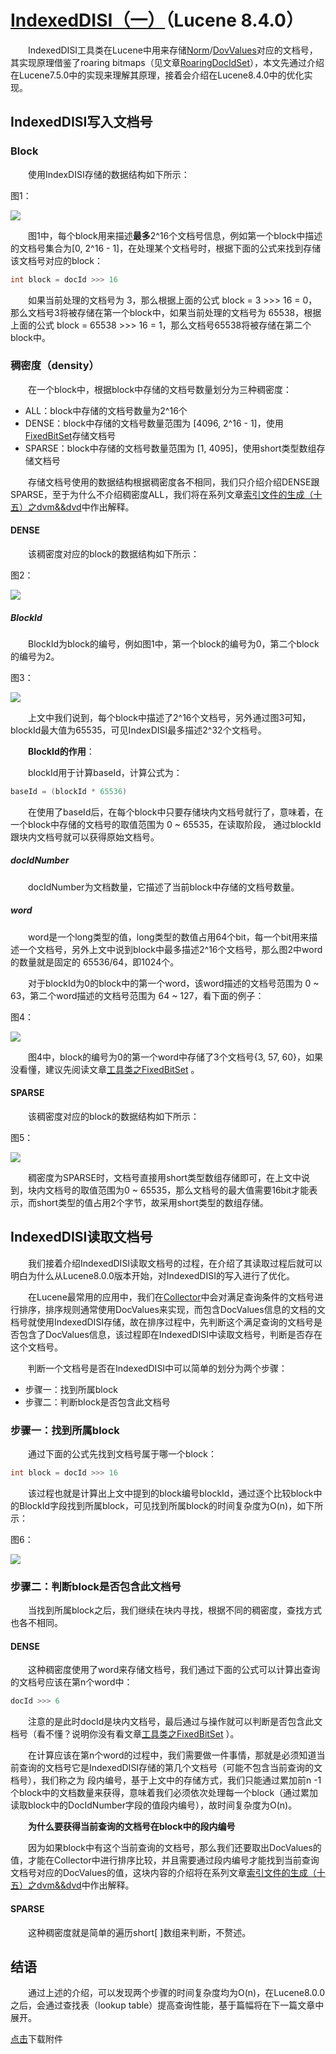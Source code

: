 # [IndexedDISI（一）](https://www.amazingkoala.com.cn/Lucene/gongjulei/)（Lucene 8.4.0）

&emsp;&emsp;IndexedDISI工具类在Lucene中用来存储[Norm](https://www.amazingkoala.com.cn/Lucene/suoyinwenjian/2019/0305/39.html)/[DovValues](https://www.amazingkoala.com.cn/Lucene/DocValues/)对应的文档号，其实现原理借鉴了roaring bitmaps（见文章[RoaringDocIdSet](https://www.amazingkoala.com.cn/Lucene/gongjulei/2019/1008/98.html)），本文先通过介绍在Lucene7.5.0中的实现来理解其原理，接着会介绍在Lucene8.4.0中的优化实现。

## IndexedDISI写入文档号

### Block

&emsp;&emsp;使用IndexDISI存储的数据结构如下所示：

图1：

<img src="http://www.amazingkoala.com.cn/uploads/lucene/utils/IndexedDISI/IndexedDISI（一）/1.png">

&emsp;&emsp;图1中，每个block用来描述**最多**2^16个文档号信息，例如第一个block中描述的文档号集合为[0, 2^16 - 1]，在处理某个文档号时，根据下面的公式来找到存储该文档号对应的block：

```java
int block = docId >>> 16
```

&emsp;&emsp;如果当前处理的文档号为 3，那么根据上面的公式 block = 3 >>> 16 = 0，那么文档号3将被存储在第一个block中，如果当前处理的文档号为 65538，根据上面的公式 block = 65538 >>> 16 = 1，那么文档号65538将被存储在第二个block中。

### 稠密度（density）

&emsp;&emsp;在一个block中，根据block中存储的文档号数量划分为三种稠密度：

- ALL：block中存储的文档号数量为2^16个
- DENSE：block中存储的文档号数量范围为 [4096, 2^16 - 1]，使用[FixedBitSet](https://www.amazingkoala.com.cn/Lucene/gongjulei/2019/0404/45.html)存储文档号
- SPARSE：block中存储的文档号数量范围为 [1, 4095]，使用short类型数组存储文档号

&emsp;&emsp;存储文档号使用的数据结构根据稠密度各不相同，我们只介绍介绍DENSE跟SPARSE，至于为什么不介绍稠密度ALL，我们将在系列文章[索引文件的生成（十五）之dvm&&dvd](https://www.amazingkoala.com.cn/Lucene/Index/2020/0507/139.html)中作出解释。

#### DENSE

&emsp;&emsp;该稠密度对应的block的数据结构如下所示：

图2：

<img src="http://www.amazingkoala.com.cn/uploads/lucene/utils/IndexedDISI/IndexedDISI（一）/2.png">

##### BlockId

&emsp;&emsp;BlockId为block的编号，例如图1中，第一个block的编号为0，第二个block的编号为2。

图3：

<img src="http://www.amazingkoala.com.cn/uploads/lucene/utils/IndexedDISI/IndexedDISI（一）/3.png">

&emsp;&emsp;上文中我们说到，每个block中描述了2^16个文档号，另外通过图3可知，blockId最大值为65535，可见IndexDISI最多描述2^32个文档号。

&emsp;&emsp;**BlockId的作用**：

&emsp;&emsp;blockId用于计算baseId，计算公式为：

```java
baseId = (blockId * 65536)
```

&emsp;&emsp;在使用了baseId后，在每个block中只要存储块内文档号就行了，意味着，在一个block中存储的文档号的取值范围为 0 ~ 65535，在读取阶段， 通过blockId跟块内文档号就可以获得原始文档号。

##### docIdNumber

&emsp;&emsp;docIdNumber为文档数量，它描述了当前block中存储的文档号数量。

##### word

&emsp;&emsp;word是一个long类型的值，long类型的数值占用64个bit，每一个bit用来描述一个文档号，另外上文中说到block中最多描述2^16个文档号，那么图2中word的数量就是固定的 65536/64，即1024个。

&emsp;&emsp;对于blockId为0的block中的第一个word，该word描述的文档号范围为 0 ~ 63，第二个word描述的文档号范围为 64 ~ 127，看下面的例子：

图4：

<img src="http://www.amazingkoala.com.cn/uploads/lucene/utils/IndexedDISI/IndexedDISI（一）/4.png">

&emsp;&emsp;图4中，block的编号为0的第一个word中存储了3个文档号{3, 57, 60}，如果没看懂，建议先阅读文章[工具类之FixedBitSet](https://www.amazingkoala.com.cn/Lucene/gongjulei/2019/0404/45.html) 。

#### SPARSE

&emsp;&emsp;该稠密度对应的block的数据结构如下所示：

图5：

<img src="http://www.amazingkoala.com.cn/uploads/lucene/utils/IndexedDISI/IndexedDISI（一）/5.png">

&emsp;&emsp;稠密度为SPARSE时，文档号直接用short类型数组存储即可，在上文中说到，块内文档号的取值范围为0 ~ 65535，那么文档号的最大值需要16bit才能表示，而short类型的值占用2个字节，故采用short类型的数组存储。

## IndexedDISI读取文档号

&emsp;&emsp;我们接着介绍IndexedDISI读取文档号的过程，在介绍了其读取过程后就可以明白为什么从Lucene8.0.0版本开始，对IndexedDISI的写入进行了优化。

&emsp;&emsp;在Lucene最常用的应用中，我们在[Collector](https://www.amazingkoala.com.cn/Lucene/Search/2019/0812/82.html)中会对满足查询条件的文档号进行排序，排序规则通常使用DocValues来实现，而包含DocValues信息的文档的文档号就使用IndexedDISI存储，故在排序过程中，先判断这个满足查询的文档号是否包含了DocValues信息，该过程即在IndexedDISI中读取文档号，判断是否存在这个文档号。

&emsp;&emsp;判断一个文档号是否在IndexedDISI中可以简单的划分为两个步骤：

- 步骤一：找到所属block
- 步骤二：判断block是否包含此文档号

### 步骤一：找到所属block

&emsp;&emsp;通过下面的公式先找到文档号属于哪一个block：

```java
int block = docId >>> 16
```

&emsp;&emsp;该过程也就是计算出上文中提到的block编号blockId，通过逐个比较block中的BlockId字段找到所属block，可见找到所属block的时间复杂度为O(n)，如下所示：

图6：

<img src="http://www.amazingkoala.com.cn/uploads/lucene/utils/IndexedDISI/IndexedDISI（一）/6.png">

### 步骤二：判断block是否包含此文档号

&emsp;&emsp;当找到所属block之后，我们继续在块内寻找，根据不同的稠密度，查找方式也各不相同。

#### DENSE

&emsp;&emsp;这种稠密度使用了word来存储文档号，我们通过下面的公式可以计算出查询的文档号应该在第n个word中：

```java
docId >>> 6
```

&emsp;&emsp;注意的是此时docId是块内文档号，最后通过与操作就可以判断是否包含此文档号（看不懂？说明你没有看文章[工具类之FixedBitSet](https://www.amazingkoala.com.cn/Lucene/gongjulei/2019/0404/45.html) ）。

&emsp;&emsp;在计算应该在第n个word的过程中，我们需要做一件事情，那就是必须知道当前查询的文档号它是IndexedDISI存储的第几个文档号（可能不包含当前查询的文档号），我们称之为 段内编号，基于上文中的存储方式，我们只能通过累加前n -1 个block中的文档数量来获得，意味着我们必须依次处理每一个block（通过累加读取block中的DocIdNumber字段的值段内编号），故时间复杂度为O(n)。

&emsp;&emsp;**为什么要获得当前查询的文档号在block中的段内编号**

&emsp;&emsp;因为如果block中有这个当前查询的文档号，那么我们还要取出DocValues的值，才能在Collector中进行排序比较，并且需要通过段内编号才能找到当前查询文档号对应的DocValues的值，这块内容的介绍将在系列文章[索引文件的生成（十五）之dvm&&dvd](https://www.amazingkoala.com.cn/Lucene/Index/2020/0507/139.html)中作出解释。

#### SPARSE

&emsp;&emsp;这种稠密度就是简单的遍历short[ ]数组来判断，不赘述。

## 结语

&emsp;&emsp;通过上述的介绍，可以发现两个步骤的时间复杂度均为O(n)，在Lucene8.0.0之后，会通过查找表（lookup table）提高查询性能，基于篇幅将在下一篇文章中展开。

[点击](http://www.amazingkoala.com.cn/attachment/Lucene/utils/IndexedDISI/IndexedDISI（一）/IndexedDISI（一）.zip)下载附件